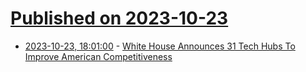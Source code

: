 # [Published on 2023-10-23](index.md)

* [2023-10-23, 18:01:00](https://news.slashdot.org/story/23/10/23/181248/white-house-announces-31-tech-hubs-to-improve-american-competitiveness?utm_source=rss1.0mainlinkanon&utm_medium=feed) - [White House Announces 31 Tech Hubs To Improve American Competitiveness](https://news.slashdot.org/story/23/10/23/181248/white-house-announces-31-tech-hubs-to-improve-american-competitiveness?utm_source=rss1.0mainlinkanon&utm_medium=feed)
